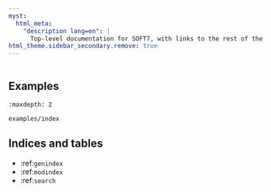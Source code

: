 ```yaml
---
myst:
  html_meta:
    "description lang=en": |
      Top-level documentation for SOFT7, with links to the rest of the site.
html_theme.sidebar_secondary.remove: true
---
```


<!-- markdownlint-disable MD041 -->

```{include} ../README.md
```

## Examples

```{toctree}
:maxdepth: 2

examples/index
```

## Indices and tables

- :ref:`genindex`
- :ref:`modindex`
- :ref:`search`
